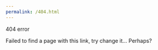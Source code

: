 ```yaml
---
permalink: /404.html
---
```


404 error

Failed to find a page with this link, try change it... Perhaps? 
